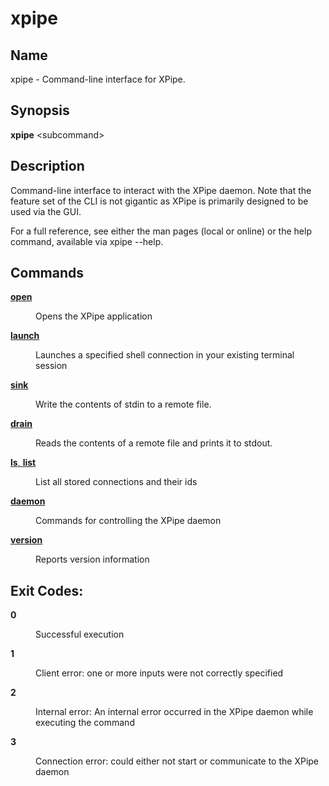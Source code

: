 # xpipe

<h2 id="_name">Name</h2>
<div class="sectionbody">
<p>xpipe - Command-line interface for XPipe.</p>
</div>
<div class="sect1">
<h2 id="_synopsis">Synopsis</h2>
<div class="sectionbody">
<div class="paragraph">
<p><strong>xpipe</strong> &lt;subcommand&gt;</p>
</div>
</div>
</div>
<div class="sect1">
<h2 id="_description">Description</h2>
<div class="sectionbody">
<div class="paragraph">
<p>Command-line interface to interact with the XPipe daemon. Note that the feature set of the CLI is not gigantic as XPipe is primarily designed to be used via the GUI.</p>
</div>
<div class="paragraph">
<p>For a full reference, see either the man pages (local or online) or the help command, available via xpipe --help.</p>
</div>
</div>
</div>
<div class="sect1">
<h2 id="_commands">Commands</h2>
<div class="sectionbody">
<div class="dlist">
<dl>
<dt class="hdlist1"><a href="xpipe-open"><strong>open</strong></a></dt>
<dd>
<p>Opens the XPipe application</p>
</dd>
<dt class="hdlist1"><a href="xpipe-launch"><strong>launch</strong></a></dt>
<dd>
<p>Launches a specified shell connection in your existing terminal session</p>
</dd>
<dt class="hdlist1"><a href="xpipe-sink"><strong>sink</strong></a></dt>
<dd>
<p>Write the contents of stdin to a remote file.</p>
</dd>
<dt class="hdlist1"><a href="xpipe-drain"><strong>drain</strong></a></dt>
<dd>
<p>Reads the contents of a remote file and prints it to stdout.</p>
</dd>
<dt class="hdlist1"><a href="xpipe-ls"><strong>ls</strong>, <strong>list</strong></a></dt>
<dd>
<p>List all stored connections and their ids</p>
</dd>
<dt class="hdlist1"><a href="xpipe-daemon"><strong>daemon</strong></a></dt>
<dd>
<p>Commands for controlling the XPipe daemon</p>
</dd>
<dt class="hdlist1"><a href="xpipe-version"><strong>version</strong></a></dt>
<dd>
<p>Reports version information</p>
</dd>
</dl>
</div>
</div>
</div>
<div class="sect1">
<h2 id="_exit_codes">Exit Codes:</h2>
<div class="sectionbody">
<div class="dlist">
<dl>
<dt class="hdlist1"><strong>0</strong></dt>
<dd>
<p>Successful execution</p>
</dd>
<dt class="hdlist1"><strong>1</strong></dt>
<dd>
<p>Client error: one or more inputs were not correctly specified</p>
</dd>
<dt class="hdlist1"><strong>2</strong></dt>
<dd>
<p>Internal error: An internal error occurred in the XPipe daemon while executing the command</p>
</dd>
<dt class="hdlist1"><strong>3</strong></dt>
<dd>
<p>Connection error: could either not start or communicate to the XPipe daemon</p>
</dd>
</dl>
</div>
</div>
</div>
